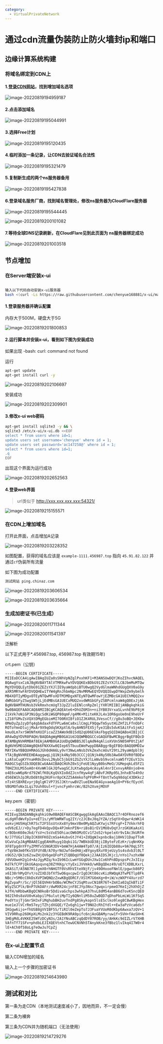 ```yaml
---
category: 
  - VirtualPrivateNetwork
---
```


# 通过cdn流量伪装防止防火墙封ip和端口
 

## 边缘计算系统构建

### 将域名绑定到CDN上

#### 1.[登录CDN网站](https://dash.cloudflare.com/login/)，找到增加域名选项

![image-20220819194959187](cfw-cdn-ssl-ws-tls.assets/image-20220819194959187.png)

#### 2.点击添加域名

![image-20220819195044991](cfw-cdn-ssl-ws-tls.assets/image-20220819195044991.png)

#### 3.选择Free计划

![image-20220819195120435](cfw-cdn-ssl-ws-tls.assets/image-20220819195120435.png)

#### 4.临时添加一条记录，让CDN去验证域名合法性

![image-20220819195321479](cfw-cdn-ssl-ws-tls.assets/image-20220819195321479.png)



#### 5.复制新生成的两个ns服务器备用

![image-20220819195427838](cfw-cdn-ssl-ws-tls.assets/image-20220819195427838.png)





#### 6.登录域名服务厂商，找到域名管理处，修改ns服务器为CloudFlare服务器

![image-20220819195544445](cfw-cdn-ssl-ws-tls.assets/image-20220819195544445.png)

![image-20220819200101082](cfw-cdn-ssl-ws-tls.assets/image-20220819200101082.png)



#### 7.等待全球DNS记录刷新，在CloudFlare见到此页面为 ns服务器绑定成功



![image-20220819201003518](cfw-cdn-ssl-ws-tls.assets/image-20220819201003518.png)



## 节点增加

### 在Server端安装x-ui

```bash

输入以下代码自动安装x-ui服务器
bash <(curl -Ls https://raw.githubusercontent.com/chenyue168881/x-ui/master/install.sh)
```

#### 1.登录服务器并确认配置

内存大于500M，硬盘大于5G

![image-20220819201800853](cfw-cdn-ssl-ws-tls.assets/image-20220819201800853.png)

#### 2.运行脚本并安装x-ui，看到如下图为安装成功

如果出现 -bash: curl: command not found

运行

```bash
apt-get update
apt-get install curl -y
```



![image-20220819202106697](cfw-cdn-ssl-ws-tls.assets/image-20220819202106697.png)



安装成功

![image-20220819202309901](cfw-cdn-ssl-ws-tls.assets/image-20220819202309901.png)

#### 3.修改x-ui web密码

```bash
apt-get install sqlite3 -y && \
sqlite3 /etc/x-ui/x-ui.db <<EOF
select * from users where id=1;
update users set username='chenyue' where id = 1;
update users set password='ac147258@' where id = 1;
select * from users where id=1;
.q
EOF
```

出现这个界面为运行成功

![image-20220819202652563](cfw-cdn-ssl-ws-tls.assets/image-20220819202652563.png)



#### 4.登录web界面

> url类似于 http://xxx.xxx.xxx.xxx:54321/

![image-20220819215155571](cfw-cdn-ssl-ws-tls.assets/image-20220819215155571.png)

### 在CDN上增加域名

打开此界面，点击增加A记录

![image-20220819203228352](cfw-cdn-ssl-ws-tls.assets/image-20220819203228352.png)

如图配置，获得的域名应该是 `example-1111.456987.top`  指向 `45.91.82.122` 并通过`cf`伪装所有流量

如下图为成功配置

```bash
测试网站 ping.chinaz.com
```

![image-20220819203606534](cfw-cdn-ssl-ws-tls.assets/image-20220819203606534.png)

![image-20220819203635664](cfw-cdn-ssl-ws-tls.assets/image-20220819203635664.png)





### 生成加密证书(已生成）

![image-20220820011711344](cfw-cdn-ssl-ws-tls.assets/image-20220820011711344.png)

![image-20220820011541397](cfw-cdn-ssl-ws-tls.assets/image-20220820011541397.png)



泛解析

以下正式用于*.456987.top, 456987.top 有效期15年)

crt.pem（公钥）

```bash
-----BEGIN CERTIFICATE-----
MIIEoDCCA4igAwIBAgIUZa0sSNhVpNZglPxxhKF1+M3ANSUwDQYJKoZIhvcNAQEL
BQAwgYsxCzAJBgNVBAYTAlVTMRkwFwYDVQQKExBDbG91ZEZsYXJlLCBJbmMuMTQw
MgYDVQQLEytDbG91ZEZsYXJlIE9yaWdpbiBTU0wgQ2VydGlmaWNhdGUgQXV0aG9y
aXR5MRYwFAYDVQQHEw1TYW4gRnJhbmNpc2NvMRMwEQYDVQQIEwpDYWxpZm9ybmlh
MB4XDTIyMDgxOTEyNTQwMFoXDTM3MDgxNTEyNTQwMFowYjEZMBcGA1UEChMQQ2xv
dWRGbGFyZSwgSW5jLjEdMBsGA1UECxMUQ2xvdWRGbGFyZSBPcmlnaW4gQ0ExJjAk
BgNVBAMTHUNsb3VkRmxhcmUgT3JpZ2luIENlcnRpZmljYXRlMIIBIjANBgkqhkiG
9w0BAQEFAAOCAQ8AMIIBCgKCAQEAte6+DhUZ6M3n+ni3YB03VrxaSLvnhE9bP8jH
21kVk7oNiGP3NiQgcSdKiWGQP80qmF/g4MK+M1iteKKJL4x1OR6goUe0nE9heUrF
LZ18fGMvZsVQXtDMgEGbimMI7O0RXIBfiO1ZJK4RUL3VesxCf//g8u3oBQ+JEKbw
0MeDyZpJzyDfq4gbAdaxFdTFPLw6mCa8xilCmgLF9QqwTm5yutHiZHf2LFfnObFc
ROToYmnDlujjMxAr9X9qOdq5KXpXl6/byAHN5FEX5jfye31Bs5dvKSAitFxSjmXJ
kmuOLm7xrSWONfmXUIFicaZ23AWo9dB1SdQ2qU06EVAsFbgqSQIDAQABo4IBIjCC
AR4wDgYDVR0PAQH/BAQDAgWgMB0GA1UdJQQWMBQGCCsGAQUFBwMCBggrBgEFBQcD
ATAMBgNVHRMBAf8EAjAAMB0GA1UdDgQWBBSJElqAdN4qAlioXVUn5N05HP0tZjAf
BgNVHSMEGDAWgBQk6FNXXXw0QIep65TbuuEWePwppDBABggrBgEFBQcBAQQ0MDIw
MAYIKwYBBQUHMAGGJGh0dHA6Ly9vY3NwLmNsb3VkZmxhcmUuY29tL29yaWdpbl9j
YTAjBgNVHREEHDAaggwqLjQ1Njk4Ny50b3CCCjQ1Njk4Ny50b3AwOAYDVR0fBDEw
LzAtoCugKYYnaHR0cDovL2NybC5jbG91ZGZsYXJlLmNvbS9vcmlnaW5fY2EuY3Js
MA0GCSqGSIb3DQEBCwUAA4IBAQCHUhZ0xSjFeUE1NyyB0bsMeO/JGMepqkLd5FZ1
T0HZ3ULMS5oAOr4XvWKlGkJQfwagSCJLKtwbgdp4cAsyAl4nrICxnvyAR8njo8+m
o4E6cwW6pNrd792WlfK0LKgQVXIo8dZJcnfHyw4qFjABvFJKRp95L3nhxB7o4h9z
d56EW1hJp3RzDd8t0g2KUFnr8pCKZZ5A4mkofqPFUM+Ff8ntTw5q98dqC43DKkc2
nTz4tSBXREvyrj0glgKlVP73SJJKtruwBVZlueENa9E4GyvaeAg1O+PY6cfEycHl
VBGMOfoNx1Lqi7Uuh0Uul+YjvncFymhrcWc/B2h2XvmjMOVF
-----END CERTIFICATE-----

```

key.pem（密钥）

```bash
-----BEGIN PRIVATE KEY-----
MIIEvgIBADANBgkqhkiG9w0BAQEFAASCBKgwggSkAgEAAoIBAQC17r4OFRnozef6
eLdgHTdWvFpIu+eET1s/yMfbWRWTug2IY/c2JCBxJ0qJYZA/zSqYX+Dgwr4zWK14
ookvjHU5HqChR7ScT2F5SsUtnXx8Yy9mxVBe0MyAQZuKYwjs7RFcgF+I7VkkrhFQ
vdV6zEJ//+Dy7egFD4kQpvDQx4PJmknPIN+riBsB1rEV1MU8vDqYJrzGKUKaAsX1
CrBObnK60eJkd/YsV+c5sVxE5OhiacOW6OMzECv1f2o52rkpeleXr9vIAc3kURfm
N/J7fUGzl28pICK0XFKOZcmSa44ubvGtJY41+ZdQgWJxpnbcBaj10HVJ1DapTToR
UCwVuCpJAgMBAAECggEAHdRuyg1Qqbi1G/7WBkbUD38jiIByteFzEzK+/iqNnKKp
XF8TpgdnYFYyZPMfvS5NGR3DV+bmW7HjA4AW4Tp07/AjIz6IEQb88u+9A70qL5Tt
rTqV8m3m0fKv55FUYdB/A70yrNdJwfdedHAjxBYgoy8XuY0jeUzySs4sdvb3l0LT
n9G52/Qk3z6ZswZHjQV6geQFoPtZlQBDqUf0Qekj2JAAIDSJKjc1/nYo17vzhxNW
/0VUOweH2g1d+AzJgyMZq/kxIb96IcLwmYGGqDUnJXw1Co6hPn8DpspsPcJx3Iiy
Kd7kfCFPjQkUGAqoqvnq38ZYKKg/cYyExiJVVmkO/wKBgQDez49/oEfCXDBLKxrL
IKASiT/A5N87Rl1ymX0rhNHGTF0VsRhVIteXNjF/jv49OHxooFNmlE/pgwcb86P2
x6I38rhMyQYvY/oZIXDJbfXf5wO6qxcpwIrIgOJKt86cvKizRWQqA3TwPETlp8Fk
NBc/+5M0cC0kDsXVPIWQNQzZxwKBgQDRCF/XSlM7G6mXg+0+iW/xzWXPY4Xurzd7
RgZvpaPr/Sc/jQl5EQVH4rbOBo/WCMeCYJSqMtuvCN18R76T+ZmXIa02qIkBTi1F
WSyZSCPlk/BnP7UkDAFr/dwMXR24cjnF8CJYp3Nsc7gwqxirpmeO7KeIj2hXhOjZ
kJfH/mRbbwKBgQCN0koBr5DdivaGchps3whkpA37hvL8dM54anB86d7ovKSncQEO
982Ih0s8aVU0vKabpilP6ulutiMpTIy6QNnliM58uZwBQD7qDhoPbLmLWi1KfSqS
PedYtojTjGmr5H3xFiMqhubBH2uvTndPg8Skykopn5lsESclko9leg8C8wKBgHex
mue1eJlVCrRm57eyjTZhjdXGQE/fZx6gh1jw+T9NU2cRhIYdl++Ew3aPzVca6dsf
IKGgw6ijo+fhUSB8gVVIBF5S/TiRIl0eZepTo7J3FuaYVUoR0dKbp6Awxa7zQV+1
VIV9RRup26OKpXLMs2nk2z3YGEBdK9RA9pifc6njAoGBAMyruw1f+5VH+fAoSH+K
3HEgMdL4VKKE25WfzDCyN3s/2A1YNsABCzqQdDY07ROB/yy/AHkKc9dIZLrV7XHB
VAfnTf71SFv+phdbLEJIXQEVtnhCTewUCNVNh5TAnykKne3fBbz1lvIkq4I7W0r4
lE+ACh0f58oLg7eOwJu7CpZj
-----END PRIVATE KEY-----

```



### 在x-ui上配置节点

输入CDN增加的域名

输入上一个步骤的加密证书



![image-20220819214643980](cfw-cdn-ssl-ws-tls.assets/image-20220819214643980.png)









## 测试和对比

第一条为走CDN（本地测试速度减小了，因地而异，不一定会慢）

第二条为裸奔

第三条为CDN并为随机端口（无法使用）



![image-20220819214729276](cfw-cdn-ssl-ws-tls.assets/image-20220819214729276.png)